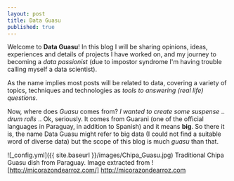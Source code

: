 ```yaml
---
layout: post
title: Data Guasu
published: true
---
```


Welcome to **Data Guasu**! In this blog I will be sharing opinions, ideas, experiences and details of projects I have worked on, and my journey to becoming a _data passionist_ (due to impostor syndrome I'm having trouble calling myself a data scientist). 

As the name implies most posts will be related to data, covering a variety of topics, techniques and technologies as _tools to answering (real life) questions_.

Now, where does _Guasu_ comes from? _I wanted to create some suspense_ .. _drum rolls_ .. Ok, seriously. It comes from Guarani (one of the official languages in Paraguay, in addition to Spanish) and it means **big**. So there it is, the name Data Guasu might refer to big data (I could not find a suitable word of diverse data) but the scope of this blog is much _guasu_ than that.  

![_config.yml]({{ site.baseurl }}/images/Chipa_Guasu.jpg)
Traditional Chipa Guasu dish from Paraguay. Image extracted from ![http://micorazondearroz.com/] http://micorazondearroz.com

